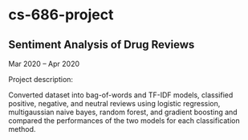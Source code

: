 # cs-686-project

## Sentiment Analysis of Drug Reviews

Mar 2020 – Apr 2020

Project description:

Converted dataset into bag-of-words and TF-IDF models, classified positive, negative, and neutral reviews using logistic regression, multigaussian naive bayes, random forest, and gradient boosting and compared the performances of the two models for each classification method.
